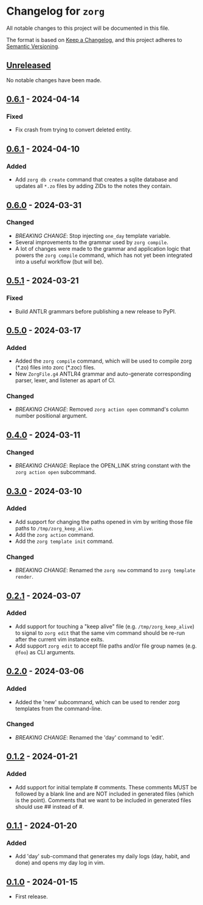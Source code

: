 # Changelog for `zorg`

All notable changes to this project will be documented in this file.

The format is based on [Keep a Changelog], and this project adheres to
[Semantic Versioning].

[Keep a Changelog]: https://keepachangelog.com/en/1.0.0/
[Semantic Versioning]: https://semver.org/


## [Unreleased](https://github.com/bbugyi200/zorg/compare/0.6.2...HEAD)

No notable changes have been made.


## [0.6.1](https://github.com/bbugyi200/zorg/compare/0.6.1...0.6.2) - 2024-04-14

### Fixed

* Fix crash from trying to convert deleted entity.


## [0.6.1](https://github.com/bbugyi200/zorg/compare/0.6.0...0.6.1) - 2024-04-10

### Added

* Add `zorg db create` command that creates a sqlite database and updates all
  `*.zo` files by adding ZIDs to the notes they contain.


## [0.6.0](https://github.com/bbugyi200/zorg/compare/0.5.1...0.6.0) - 2024-03-31

### Changed

* *BREAKING CHANGE*: Stop injecting `one_day` template variable.
* Several improvements to the grammar used by `zorg compile`.
* A lot of changes were made to the grammar and application logic that powers
  the `zorg compile` command, which has not yet been integrated into a useful
  workflow (but will be).


## [0.5.1](https://github.com/bbugyi200/zorg/compare/0.5.0...0.5.1) - 2024-03-21

### Fixed

* Build ANTLR grammars before publishing a new release to PyPI.


## [0.5.0](https://github.com/bbugyi200/zorg/compare/0.4.0...0.5.0) - 2024-03-17

### Added

* Added the `zorg compile` command, which will be used to compile zorg (\*.zo)
  files into zorc (\*.zoc) files.
* New `ZorgFile.g4` ANTLR4 grammar and auto-generate corresponding parser, lexer, and
  listener as apart of CI.

### Changed

* *BREAKING CHANGE*: Removed `zorg action open` command's column number
  positional argument.


## [0.4.0](https://github.com/bbugyi200/zorg/compare/0.3.0...0.4.0) - 2024-03-11

### Changed

* *BREAKING CHANGE*: Replace the OPEN\_LINK string constant with the `zorg
  action open` subcommand.


## [0.3.0](https://github.com/bbugyi200/zorg/compare/0.2.1...0.3.0) - 2024-03-10

### Added

* Add support for changing the paths opened in vim by writing those file paths
  to `/tmp/zorg_keep_alive`.
* Add the `zorg action` command.
* Add the `zorg template init` command.

### Changed

* *BREAKING CHANGE*: Renamed the `zorg new` command to `zorg template render`.


## [0.2.1](https://github.com/bbugyi200/zorg/compare/0.2.0...0.2.1) - 2024-03-07

### Added

* Add support for touching a "keep alive" file (e.g. `/tmp/zorg_keep_alive`) to
  signal to `zorg edit` that the same vim command should be re-run after the
  current vim instance exits.
* Add support `zorg edit` to accept file paths and/or file group names (e.g.
  `@foo`) as CLI arguments.


## [0.2.0](https://github.com/bbugyi200/zorg/compare/0.1.2...0.2.0) - 2024-03-06

### Added

* Added the 'new' subcommand, which can be used to render zorg templates from
  the command-line.

### Changed

* *BREAKING CHANGE*: Renamed the 'day' command to 'edit'.


## [0.1.2](https://github.com/bbugyi200/zorg/compare/0.1.1...0.1.2) - 2024-01-21

### Added

* Add support for initial template # comments. These comments MUST be followed
  by a blank line and are NOT included in generated files (which is the point).
  Comments that we want to be included in generated files should use ## instead
  of #.


## [0.1.1](https://github.com/bbugyi200/zorg/compare/0.1.0...0.1.1) - 2024-01-20

### Added

* Add 'day' sub-command that generates my daily logs (day, habit, and done) and
  opens my day log in vim.


## [0.1.0](https://github.com/bbugyi200/zorg/releases/tag/0.1.0) - 2024-01-15

* First release.
